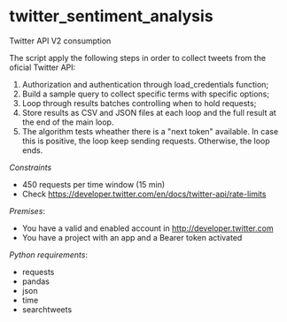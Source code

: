 # twitter_sentiment_analysis
Twitter API V2 consumption

The script apply the following steps in order to collect tweets from the oficial Twitter API:

1. Authorization and authentication through load_credentials function;
2. Build a sample query to collect specific terms with specific options;
3. Loop through results batches controlling when to hold requests;
4. Store results as CSV and JSON files at each loop and the full result at the end of the main loop.
5. The algorithm tests wheather there is a "next token" available. In case this is positive, the loop keep sending requests. Otherwise, the loop ends.

*Constraints*

- 450 requests per time window (15 min)
- Check https://developer.twitter.com/en/docs/twitter-api/rate-limits

*Premises*:

- You have a valid and enabled account in http://developer.twitter.com
- You have a project with an app and a Bearer token activated

*Python requirements*:

- requests
- pandas
- json
- time
- searchtweets

